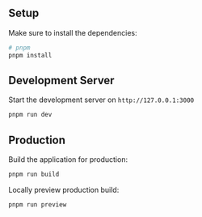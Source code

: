 ## Setup

Make sure to install the dependencies:

```bash
# pnpm
pnpm install
```

## Development Server

Start the development server on `http://127.0.0.1:3000`

```bash
pnpm run dev
```

## Production

Build the application for production:

```bash
pnpm run build
```

Locally preview production build:

```bash
pnpm run preview
```
